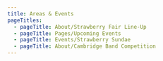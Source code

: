```yaml
---
title: Areas & Events
pageTitles:
  - pageTitle: About/Strawberry Fair Line-Up
  - pageTitle: Pages/Upcoming Events
  - pageTitle: Events/Strawberry Sundae
  - pageTitle: About/Cambridge Band Competition
---
```


